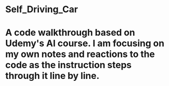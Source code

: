 # Self_Driving_Car
# A code walkthrough based on Udemy's AI course. I am focusing on my own notes and reactions to the code as the instruction steps through it line by line.
